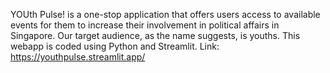 YOUth Pulse! is a one-stop application that offers users access to available events for them to increase their involvement in political affairs in Singapore. Our target audience, as the name suggests, is youths.
This webapp is coded using Python and Streamlit. Link: https://youthpulse.streamlit.app/

